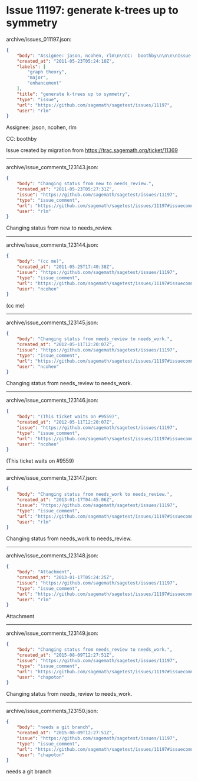 # Issue 11197: generate k-trees up to symmetry

archive/issues_011197.json:
```json
{
    "body": "Assignee: jason, ncohen, rlm\n\nCC:  boothby\n\n\n\nIssue created by migration from https://trac.sagemath.org/ticket/11369\n\n",
    "created_at": "2011-05-23T05:24:10Z",
    "labels": [
        "graph theory",
        "major",
        "enhancement"
    ],
    "title": "generate k-trees up to symmetry",
    "type": "issue",
    "url": "https://github.com/sagemath/sagetest/issues/11197",
    "user": "rlm"
}
```
Assignee: jason, ncohen, rlm

CC:  boothby



Issue created by migration from https://trac.sagemath.org/ticket/11369





---

archive/issue_comments_123143.json:
```json
{
    "body": "Changing status from new to needs_review.",
    "created_at": "2011-05-23T05:27:31Z",
    "issue": "https://github.com/sagemath/sagetest/issues/11197",
    "type": "issue_comment",
    "url": "https://github.com/sagemath/sagetest/issues/11197#issuecomment-123143",
    "user": "rlm"
}
```

Changing status from new to needs_review.



---

archive/issue_comments_123144.json:
```json
{
    "body": "(cc me)",
    "created_at": "2011-05-25T17:40:38Z",
    "issue": "https://github.com/sagemath/sagetest/issues/11197",
    "type": "issue_comment",
    "url": "https://github.com/sagemath/sagetest/issues/11197#issuecomment-123144",
    "user": "ncohen"
}
```

(cc me)



---

archive/issue_comments_123145.json:
```json
{
    "body": "Changing status from needs_review to needs_work.",
    "created_at": "2012-05-11T12:20:07Z",
    "issue": "https://github.com/sagemath/sagetest/issues/11197",
    "type": "issue_comment",
    "url": "https://github.com/sagemath/sagetest/issues/11197#issuecomment-123145",
    "user": "ncohen"
}
```

Changing status from needs_review to needs_work.



---

archive/issue_comments_123146.json:
```json
{
    "body": "(This ticket waits on #9559)",
    "created_at": "2012-05-11T12:20:07Z",
    "issue": "https://github.com/sagemath/sagetest/issues/11197",
    "type": "issue_comment",
    "url": "https://github.com/sagemath/sagetest/issues/11197#issuecomment-123146",
    "user": "ncohen"
}
```

(This ticket waits on #9559)



---

archive/issue_comments_123147.json:
```json
{
    "body": "Changing status from needs_work to needs_review.",
    "created_at": "2013-01-17T04:45:06Z",
    "issue": "https://github.com/sagemath/sagetest/issues/11197",
    "type": "issue_comment",
    "url": "https://github.com/sagemath/sagetest/issues/11197#issuecomment-123147",
    "user": "rlm"
}
```

Changing status from needs_work to needs_review.



---

archive/issue_comments_123148.json:
```json
{
    "body": "Attachment",
    "created_at": "2013-01-17T05:24:25Z",
    "issue": "https://github.com/sagemath/sagetest/issues/11197",
    "type": "issue_comment",
    "url": "https://github.com/sagemath/sagetest/issues/11197#issuecomment-123148",
    "user": "rlm"
}
```

Attachment



---

archive/issue_comments_123149.json:
```json
{
    "body": "Changing status from needs_review to needs_work.",
    "created_at": "2015-08-09T12:27:51Z",
    "issue": "https://github.com/sagemath/sagetest/issues/11197",
    "type": "issue_comment",
    "url": "https://github.com/sagemath/sagetest/issues/11197#issuecomment-123149",
    "user": "chapoton"
}
```

Changing status from needs_review to needs_work.



---

archive/issue_comments_123150.json:
```json
{
    "body": "needs a git branch",
    "created_at": "2015-08-09T12:27:51Z",
    "issue": "https://github.com/sagemath/sagetest/issues/11197",
    "type": "issue_comment",
    "url": "https://github.com/sagemath/sagetest/issues/11197#issuecomment-123150",
    "user": "chapoton"
}
```

needs a git branch
